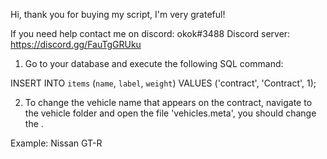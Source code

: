 Hi, thank you for buying my script, I'm very grateful!

If you need help contact me on discord: okok#3488
Discord server: https://discord.gg/FauTgGRUku

1. Go to your database and execute the following SQL command:

INSERT INTO `items` (`name`, `label`, `weight`) VALUES ('contract', 'Contract', 1);


2. To change the vehicle name that appears on the contract, navigate to the vehicle folder and open the file 'vehicles.meta', you should change the <gameName>.

Example:
<gameName>Nissan GT-R</gameName>